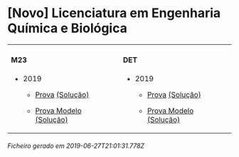 # [Novo] Licenciatura em Engenharia Química e Biológica

<table><tr valign="top">

<td>

#### M23

- 2019

	- [Prova](https://www.isel.pt/media/uploads/tinymce/LEQB_ProvaM23_2019.pdf) [(Solução)](https://www.isel.pt/media/uploads/tinymce/LEQB_ProvaM23_2019_Solucoes.pdf)

	- [Prova Modelo](https://www.isel.pt/media/uploads/tinymce/LEQBM23ProvaModelo2019.pdf) [(Solução)](https://www.isel.pt/media/uploads/tinymce/LEQBM23PModelo2019solucao.pdf)

</td>

<td>

#### DET

- 2019

	- [Prova](https://www.isel.pt/media/uploads/tinymce/LEQB_ProvaM23_2019.pdf) [(Solução)](https://www.isel.pt/media/uploads/tinymce/LEQB_ProvaM23_2019_Solucoes.pdf)

	- [Prova Modelo](https://www.isel.pt/media/uploads/tinymce/LEQBM23ProvaModelo2019.pdf) [(Solução)](https://www.isel.pt/media/uploads/tinymce/LEQBM23PModelo2019solucao.pdf)

</td>



</tr></table>

###### Ficheiro gerado em 2019-06-27T21:01:31.778Z